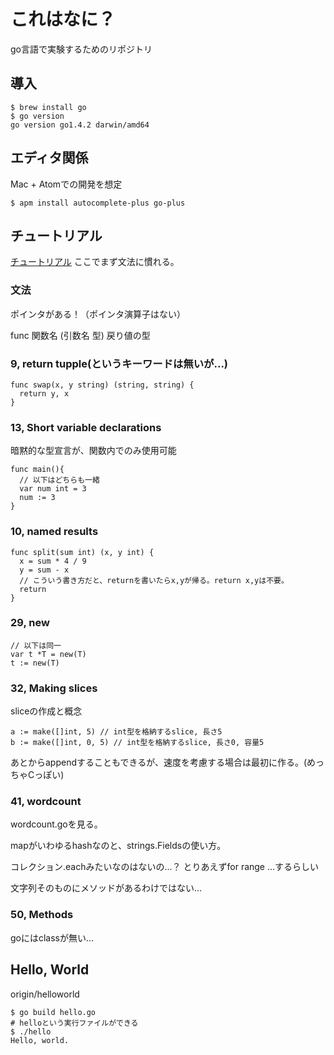 # これはなに？
go言語で実験するためのリポジトリ

## 導入
```
$ brew install go
$ go version
go version go1.4.2 darwin/amd64
```

## エディタ関係
Mac + Atomでの開発を想定

```
$ apm install autocomplete-plus go-plus
```

## チュートリアル
[チュートリアル](http://go-tour-jp.appspot.com/#1)
ここでまず文法に慣れる。

### 文法
ポインタがある！（ポインタ演算子はない）

func 関数名 (引数名 型) 戻り値の型

### 9, return tupple(というキーワードは無いが...)

```
func swap(x, y string) (string, string) {
  return y, x
}
```

### 13, Short variable declarations

暗黙的な型宣言が、関数内でのみ使用可能

```
func main(){
  // 以下はどちらも一緒
  var num int = 3
  num := 3
}
```

### 10, named results

```
func split(sum int) (x, y int) {
  x = sum * 4 / 9
  y = sum - x
  // こういう書き方だと、returnを書いたらx,yが帰る。return x,yは不要。
  return
}
```

### 29, new

```
// 以下は同一
var t *T = new(T)
t := new(T)
```

### 32, Making slices
sliceの作成と概念

```
a := make([]int, 5) // int型を格納するslice, 長さ5
b := make([]int, 0, 5) // int型を格納するslice, 長さ0, 容量5
```

あとからappendすることもできるが、速度を考慮する場合は最初に作る。(めっちゃCっぽい)

### 41, wordcount
wordcount.goを見る。

mapがいわゆるhashなのと、strings.Fieldsの使い方。

コレクション.eachみたいなのはないの...？
とりあえずfor range ...するらしい

文字列そのものにメソッドがあるわけではない...

### 50, Methods
goにはclassが無い...



## Hello, World

origin/helloworld

```
$ go build hello.go
# helloという実行ファイルができる
$ ./hello
Hello, world.
```
